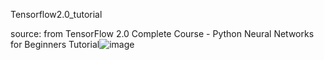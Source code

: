 Tensorflow2.0_tutorial

source: from TensorFlow 2.0 Complete Course - Python Neural Networks for Beginners Tutorial![image](https://github.com/blingbling1996/Tensorflow2.0_tutorial/assets/129818375/15d1e93a-0d7f-449e-8fd2-4984f1d4eb82)
